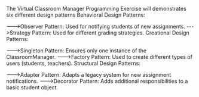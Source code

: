 The Virtual Classroom Manager Programming Exercise will demonstrates six different design patterns
Behavioral Design Patterns:

--->Observer Pattern: Used for notifying students of new assignments.
--->Strategy Pattern: Used for different grading strategies.
Creational Design Patterns:

--->Singleton Pattern: Ensures only one instance of the ClassroomManager.
--->Factory Pattern: Used to create different types of users (students, teachers).
Structural Design Patterns:

--->Adapter Pattern: Adapts a legacy system for new assignment notifications.
--->Decorator Pattern: Adds additional responsibilities to a basic student object.

